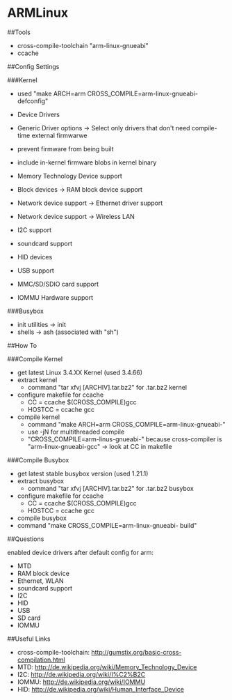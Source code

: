 ARMLinux
========

##Tools

* cross-compile-toolchain "arm-linux-gnueabi"
* ccache

##Config Settings

###Kernel

* used "make ARCH=arm CROSS_COMPILE=arm-linux-gnueabi- defconfig"

* Device Drivers
 * Generic Driver options -> Select only drivers that don't need  compile-time external firmwarwe 
 * prevent firmware from being built
 * include in-kernel firmware blobs in kernel binary
 * Memory Technology Device support
 * Block devices -> RAM block device support
 * Network device support -> Ethernet driver support
 * Network device support -> Wireless LAN
 * I2C support
 * soundcard support
 * HID devices
 * USB support
 * MMC/SD/SDIO card support
 * IOMMU Hardware support

###Busybox

* init utilities -> init
* shells -> ash (associated with "sh")

##How To

###Compile Kernel

* get latest Linux 3.4.XX Kernel (used 3.4.66)
* extract kernel 
  * command "tar xfvj [ARCHIV].tar.bz2" for .tar.bz2 kernel
* configure makefile for ccache 
  * CC = ccache $(CROSS_COMPILE)gcc
  * HOSTCC = ccache gcc
* compile kernel
  * command "make ARCH=arm CROSS_COMPILE=arm-linux-gnueabi-"
  * use -jN for multithreaded compile
  * "CROSS_COMPILE=arm-linus-gnueabi-" because cross-compiler is "arm-linux-gnueabi-gcc" -> look at CC in makefile

###Compile Busybox

* get latest stable busybox version (used 1.21.1)
* extract busybox
  * command "tar xfvj [ARCHIV].tar.bz2" for .tar.bz2 busybox
* configure makefile for ccache 
  * CC = ccache $(CROSS_COMPILE)gcc
  * HOSTCC = ccache gcc
* compile busybox
 * command "make CROSS_COMPILE=arm-linux-gnueabi- build"

##Questions

enabled device drivers after default config for arm:

* MTD 
* RAM block device
* Ethernet, WLAN
* soundcard support
* I2C
* HID
* USB
* SD card
* IOMMU

##Useful Links

* cross-compile-toolchain: http://gumstix.org/basic-cross-compilation.html
* MTD: http://de.wikipedia.org/wiki/Memory_Technology_Device
* I2C: http://de.wikipedia.org/wiki/I%C2%B2C
* IOMMU: http://de.wikipedia.org/wiki/IOMMU
* HID: http://de.wikipedia.org/wiki/Human_Interface_Device
